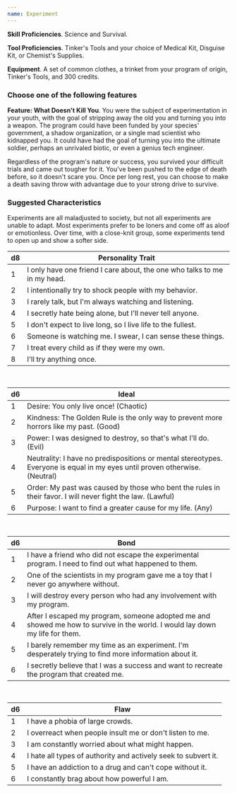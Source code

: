 ```yaml
---
name: Experiment
---
```

__Skill Proficiencies__. Science and Survival.

__Tool Proficiencies__. Tinker's Tools and your choice of Medical Kit, Disguise Kit, or Chemist's Supplies.

__Equipment__. A set of common clothes, a trinket from your program of origin, Tinker's Tools, and 300 credits.

### Choose one of the following features

__Feature: What Doesn't Kill You__. You were the subject of experimentation in your youth, with the goal of stripping
away the old you and turning you into a weapon. The program could have been funded by your species' government, a
shadow organization, or a single mad scientist who kidnapped you. It could have had the goal of turning you into the
ultimate soldier, perhaps an unrivaled biotic, or even a genius tech engineer.

Regardless of the program's nature or success, you survived your difficult trials and came out tougher for it. You've
been pushed to the edge of death before, so it doesn't scare you. Once per long rest, you can choose to make a death
saving throw with advantage due to your strong drive to survive.

<div class="hr"></div>

### Suggested Characteristics
Experiments are all maladjusted to society, but not all experiments are unable to adapt. Most experiments prefer to be loners
and come off as aloof or emotionless. Over time, with a close-knit group, some experiments tend to open up and show a softer side.

d8 | Personality Trait
--- | ---
1 | I only have one friend I care about, the one who talks to me in my head.
2 | I intentionally try to shock people with my behavior.
3 | I rarely talk, but I'm always watching and listening.
4 | I secretly hate being alone, but I'll never tell anyone.
5 | I don't expect to live long, so I live life to the fullest.
6 | Someone is watching me. I swear, I can sense these things.
7 | I treat every child as if they were my own.
8 | I'll try anything once.

<br>

d6 | Ideal
--- | ---
1 | Desire: You only live once! (Chaotic)
2 | Kindness: The Golden Rule is the only way to prevent more horrors like my past. (Good)
3 | Power: I was designed to destroy, so that's what I'll do. (Evil)
4 | Neutrality: I have no predispositions or mental stereotypes. Everyone is equal in my eyes until proven otherwise. (Neutral)
5 | Order: My past was caused by those who bent the rules in their favor. I will never fight the law. (Lawful)
6 | Purpose: I want to find a greater cause for my life. (Any)

<br>

d6 | Bond
--- | ---
1 | I have a friend who did not escape the experimental program. I need to find out what happened to them.
2 | One of the scientists in my program gave me a toy that I never go anywhere without.
3 | I will destroy every person who had any involvement with my program.
4 | After I escaped my program, someone adopted me and showed me how to survive in the world. I would lay down my life for them.
5 | I barely remember my time as an experiment. I'm desperately trying to find more information about it.
6 | I secretly believe that I was a success and want to recreate the program that created me.

<br>

d6 | Flaw
--- | ---
1 | I have a phobia of large crowds.
2 | I overreact when people insult me or don't listen to me.
3 | I am constantly worried about what might happen.
4 | I hate all types of authority and actively seek to subvert it.
5 | I have an addiction to a drug and can't cope without it.
6 | I constantly brag about how powerful I am.
